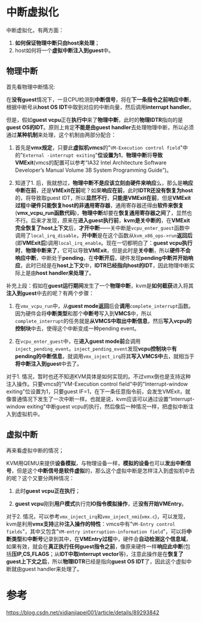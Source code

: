

# 中断虚拟化

中断虚拟化，有两方面：

1. **如何保证物理中断只由host来处理**；
2. host如何将一个**虚拟中断注入到guest**中。

## 物理中断

首先看物理中断情况:

在**没有guest**情况下，一旦CPU检测到**中断信号**，将在**下一条指令之前响应中断**，根据中断号从**host OS IDT**中取到对应的中断向量，然后调用**interrupt handler**。

但是，假如**guest vcpu**正在**执行中**来了**物理中断**，此时的**物理IDTR**指向的是**guest OS的IDT**。原则上肯定**不能是由guest handler**去处理物理中断，所以必须通过**某种机制**来处理，这个机制由两部分配合：

1. 首先是**vmx规定**，只要此**虚拟机vmcs**的"`VM-Execution control field`"中的"`External -interrupt exiting`"**位设置为1**，**物理中断**将**导致VMExit**(vmcs的配置可以参考“IA32 Intel Architecture Software Developer’s Manual Volume 3B System Programming Guide”)。

2. 知道了1. 后，我就想过，**物理中断不是应该立刻由硬件来响应**么，那么是**响应中断在前**，还是**VMExit在前**呢？如果**响应在前**，此时**IDTR还没有恢复为host**的，将导致取guest IDT，所以**显然不行**，**只能是VMExit在前**，但是**VMExit过程**中**硬件只能恢复host的非通用寄存器**，通用寄存器还得由**软件来恢复**(**vmx_vcpu_run函数代码**)，**物理中断**却要在**恢复通用寄存器之间**了，显然也不行。后来才发现，原来在**进入guest执行前**，**kvm是关中断的**，在**VMExit完全恢复了host上下文**后，**才开中断**——关中断是`vcpu_enter_guest`函数中调用了`local_irq_disable`，**开中断**是在这个函数从`kvm_x86_ops->run`**返回后**(即**VMExit后**)调用`local_irq_enable`。现在一切都明白了：**guest vcpu执行时**，**物理中断来了**，它可以导致**VMExit**，但是此时是**关中断**，所以**硬件不会响应中断**，中断处于**pending**，在**中断开后**，硬件发现**pending中断并开始响应**，此时已经是在**host上下文**中，**IDTR已经指向host的IDT**，因此物理中断实际上是由**host handler来处理**了。

补充上段：假如在**guest运行期间**发生了一个**物理中断**，kvm是**如何截获**进入将其**注入到guest**中去的呢？有两个步骤：

1. 在`vmx_vcpu_run`中，从**guest mode返回**后会**调用**`complete_interrupt`函数。因为硬件会将**中断类型**和那个**中断号**写入到**VMCS**中，所以`complete_interrupt`的任务就是**从VMCS中取出中断信息**，然后**写入vcpu的控制块**中去，使得这个中断变成一种pending event。

2. 在`vcpu_enter_guest`中，在**进入guest mode前**会调用`inject_pending_event`。`inject_pending_event`发现**vcpu控制块**中**有pending的中断信息**，就调用`vmx_inject_irq`将其**写入VMCS中**去，就相当于**将中断注入到guest**中去了。

对于1. 情况，暂时也还不知道KVM具体是如何实现的。不过vmx倒也是支持这种注入操作。只要vmcs的"VM-Execution control field"中的"Interrupt-window exiting"位设置为1，只要guest IF=1，在下一条任意指令前，会发生VMExit，就像普通情况下发生了一次中断一样。也就是说，kvm应该可以通过设置"Interrupt-window exiting"中断guest vcpu的执行，然后像后一种情况一样，把虚拟中断注入到虚拟机中。

## 虚拟中断

再来看虚拟中断的情况；

KVM用QEMU来提供**设备模拟**，与物理设备一样，**模拟的设备**也可以**发出中断信号**，但是这个**中断信号是软件虚拟**的，那么这个虚拟中断是怎样注入到虚拟机中去的呢？这个又要分两种情况：

1. 此时**guest vcpu正在执行**；

2. **guest vcpu**刚到**用户模式**执行完**IO指令模拟操作**，还**没有开始VMEntry**。

对于2. 情况，可以参考`vmx_inject_irq`和`vmx_inject_nmi`(`vmx.c`)，可以发现，kvm是利用**vmx支持**这种**注入操作的特性**：vmcs中有"`VM-Entry control fields`"，其中又包含"`VM-entry interruption-information field`"，可以将**中断类型**和**中断号**记录到其中，在**VMEntry过程**中，硬件会**自动检测这个信息域**，如果有效，就会在**真正执行任何guest指令之前**，像原来硬件一样**响应此中断**(包括**压IP,CS,FLAGS**；从**IDT中取interrupt vector**等)，注意此操作是在**恢复了guest上下文之后**，所以**物理IDTR**已经是指向**guest OS IDT**了，因此这个虚拟中断就由guest handler来处理了。

# 参考

https://blog.csdn.net/xidianjiapei001/article/details/89293842